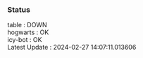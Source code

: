 ### Status


table : DOWN  
hogwarts : OK  
icy-bot : OK  
Latest Update : 2024-02-27 14:07:11.013606

